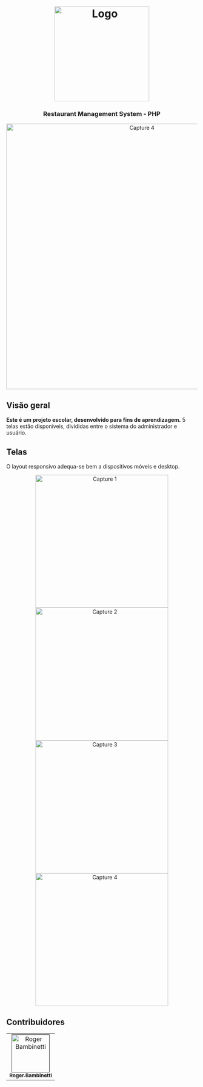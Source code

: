 <h1 align="center">
<img
		width="250"
		alt="Logo"
		src="https://github.com/RogerBambinetti/restaurant-management-system-php/blob/master/assets/logo1.png">
</h1>
<h3 align="center">
	Restaurant Management System - PHP
</h3>

<p align="center">
<img
		width="700"
		alt="Capture 4"
		src="https://github.com/RogerBambinetti/restaurant-management-system-php/blob/master/preview/Screenshot0.png">
</p>


## Visão geral

**Este é um projeto escolar, desenvolvido para fins de aprendizagem.** 5 telas estão disponíveis, divididas entre o sistema do administrador e usuário.


## Telas

O layout responsivo adequa-se bem a dispositivos móveis e desktop.

<p align="center">
<img
		width="350"
		alt="Capture 1"
		src="https://github.com/RogerBambinetti/restaurant-management-system-php/blob/master/preview/Screenshot1.png">
<img
		width="350"
		alt="Capture 2"
		src="https://github.com/RogerBambinetti/restaurant-management-system-php/blob/master/preview/Screenshot2.png">
<img
		width="350"
		alt="Capture 3"
		src="https://github.com/RogerBambinetti/restaurant-management-system-php/blob/master/preview/Screenshot3.png">
<img
		width="350"
		alt="Capture 4"
		src="https://github.com/RogerBambinetti/restaurant-management-system-php/blob/master/preview/Screenshot4.png">
   
</p>


## Contribuidores

<!-- ALL-CONTRIBUTORS-LIST:START - Do not remove or modify this section -->
<!-- prettier-ignore -->
<table>
  <tr>
<td align="center"><a href=""><img src="https://avatars0.githubusercontent.com/u/50684839?s=460&v=4" width="100px;" alt="Roger Bambinetti"/><br /><sub><b>Roger Bambinetti</b></sub></a></td>
  </tr>
</table>

<!-- ALL-CONTRIBUTORS-LIST:END -->
